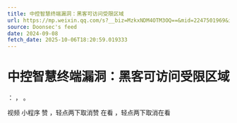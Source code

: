 ```yaml
---
title: 中控智慧终端漏洞：黑客可访问受限区域
url: https://mp.weixin.qq.com/s?__biz=MzkxNDM4OTM3OQ==&mid=2247501969&idx=5&sn=37b97c04c8b0e48e22d8a7b473fa7c6f
source: Doonsec's feed
date: 2024-09-08
fetch_date: 2025-10-06T18:20:59.019333
---
```


# 中控智慧终端漏洞：黑客可访问受限区域

：
，
。

视频
小程序
赞
，轻点两下取消赞
在看
，轻点两下取消在看